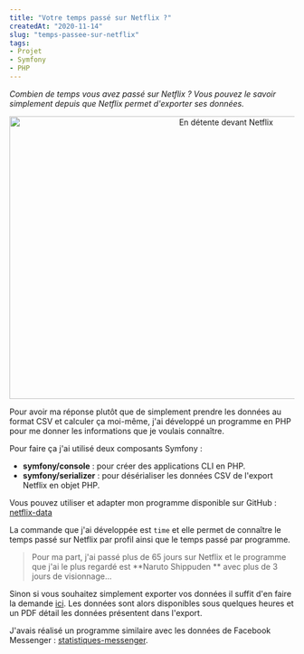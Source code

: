 ```yaml
---
title: "Votre temps passé sur Netflix ?"
createdAt: "2020-11-14"
slug: "temps-passee-sur-netflix"
tags:
- Projet
- Symfony
- PHP
---
```


_Combien de temps vous avez passé sur Netflix ? Vous pouvez le savoir simplement depuis que Netflix permet d'exporter
ses données._

<div style="text-align:center">
    <img src="/build/images/temps-passee-sur-netflix/cover.webp" width="750px" height="500px" alt="En détente devant Netflix"/>
</div>

Pour avoir ma réponse plutôt que de simplement prendre les données au format CSV et calculer ça moi-même,
j'ai développé un programme en PHP pour me donner les informations que je voulais connaître.

Pour faire ça j'ai utilisé deux composants Symfony :

- **symfony/console** : pour créer des applications CLI en PHP.
- **symfony/serializer** : pour désérialiser les données CSV de l'export Netflix en objet PHP.

Vous pouvez utiliser et adapter mon programme disponible sur
GitHub : <a rel="noreferrer noopener" href="https://github.com/adrien-chinour/netflix-data" target="_blank">
netflix-data</a>

La commande que j'ai développée est `time` et elle permet de connaître le temps passé sur Netflix par profil ainsi que
le temps passé par programme.

> Pour ma part, j'ai passé plus de 65 jours sur Netflix et le programme que j'ai le plus regardé est **Naruto Shippuden
** avec plus de 3 jours de visionnage...

Sinon si vous souhaitez simplement exporter vos données il suffit d'en faire la
demande <a rel="noreferrer noopener" href="https://www.netflix.com/account/getmyinfo" target="_blank">ici</a>.
Les données sont alors disponibles sous quelques heures et un PDF détail les données présentent dans l'export.

J'avais réalisé un programme similaire avec les données de Facebook
Messenger : <a rel="noreferrer noopener" href="https://github.com/adrien-chinour/statistiques-messenger" target="_blank">
statistiques-messenger</a>.

